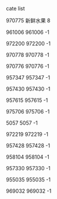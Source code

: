 cate list

970775 新鲜水果 8

961006 961006 -1

972200 972200 -1

970778 970778 -1

970776 970776 -1

957347 957347 -1

957430 957430 -1

957615 957615 -1

975706 975706 -1

5057 5057 -1

972219 972219 -1

957428 957428 -1

958104 958104 -1

957330 957330 -1

955035 955035 -1

969032 969032 -1

